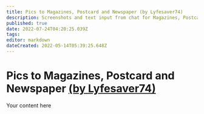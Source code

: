 ```yaml
---
title: Pics to Magazines, Postcard and Newspaper (by Lyfesaver74)
description: Screenshots and text input from chat for Magazines, Postcard, and Newspaper
published: true
date: 2022-07-24T04:20:25.039Z
tags: 
editor: markdown
dateCreated: 2022-05-14T05:39:25.648Z
---
```


# Pics to Magazines, Postcard and Newspaper [(by Lyfesaver74)](https://www.twitch.tv/lyfesaver74)
Your content here